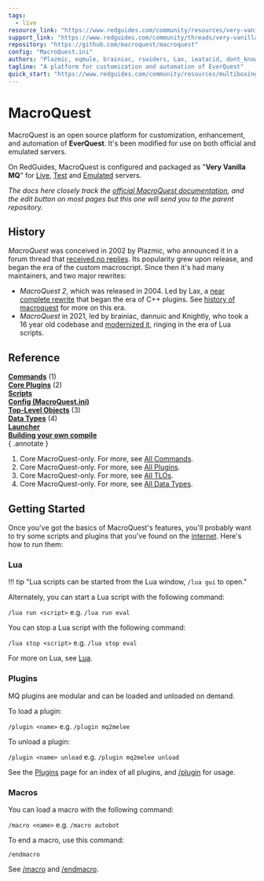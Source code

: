 ```yaml
---
tags:
  - live
resource_link: "https://www.redguides.com/community/resources/very-vanilla-mq-live-servers.1974/"
support_link: "https://www.redguides.com/community/threads/very-vanilla-mq-live-servers.77019/"
repository: "https://github.com/macroquest/macroquest"
config: "MacroQuest.ini"
authors: "Plazmic, eqmule, brainiac, rswiders, Lax, ieatacid, dont_know_at_all, Amadeus, dannuic, alynel, Knightly, ChatWithThisName, Sic, Xeniaz, htw"
tagline: "A platform for customization and automation of EverQuest"
quick_start: "https://www.redguides.com/community/resources/multiboxing-everquest-the-red-guide-videos.1603/"
---
```


# MacroQuest

<!--desc-start-->
MacroQuest is an open source platform for customization, enhancement, and automation of **EverQuest**. It's been modified for use on both official and emulated servers.

On RedGuides, MacroQuest is configured and packaged as "**Very Vanilla MQ**" for [Live](https://www.redguides.com/community/resources/very-vanilla-mq-live-servers.1974/), [Test](https://www.redguides.com/community/resources/very-vanilla-mq-test-server.2218/) and [Emulated](https://www.redguides.com/community/resources/very-vanilla-mq-emulated-servers.60/) servers.  

*The docs here closely track the [official MacroQuest documentation](https://docs.macroquest.org), and the edit button on most pages but this one will send you to the parent repository.*
<!--desc-end-->

## History

*MacroQuest* was conceived in 2002 by Plazmic, who announced it in a forum thread that [received no replies](https://web.archive.org/web/20081205185615/http://www.hackersquest.org/boards/viewtopic.php?t=1550). Its popularity grew upon release, and began the era of the custom macroscript. Since then it's had many maintainers, and two major rewrites:  

* *MacroQuest 2*, which was released in 2004. Led by Lax, a [near complete rewrite](https://web.archive.org/web/20230523234217/https://macroquest2.com/phpBB3/viewtopic.php?f=29&t=4023) that began the era of C++ plugins. See [history of macroquest](main/history-of-macroquest.md) for more on this era.
* *MacroQuest* in 2021, led by brainiac, dannuic and Knightly, who took a 16 year old codebase and [modernized it](https://www.redguides.com/community/threads/macroquest-release-party.80628/), ringing in the era of Lua scripts.  


## Reference

[**Commands**](reference/commands/index.md) (1)  
[**Core Plugins**](plugins/core-plugins/README.md) (2)  
[**Scripts**](../../scripts/index.md)  
[**Config (MacroQuest.ini)**](main/macroquest.ini.md)  
[**Top-Level Objects**](reference/top-level-objects/index.md) (3)  
[**Data Types**](reference/data-types/index.md) (4)  
[**Launcher**](main/macroquest-launcher.md)  
[**Building your own compile**](main/building.md)  
{ .annotate }

1.  Core MacroQuest-only. For more, see [All Commands](../../commands/index.md).
2.  Core MacroQuest-only. For more, see [All Plugins](../../plugins/index.md).
3.  Core MacroQuest-only. For more, see [All TLOs](../../tlos/index.md).
4.  Core MacroQuest-only. For more, see [All Data Types](../../datatypes/index.md).

## Getting Started

Once you've got the basics of MacroQuest's features, you'll probably want to try some scripts and plugins that you've found on the [internet](https://www.redguides.com/community/resources). Here's how to run them:

### Lua

!!! tip "Lua scripts can be started from the Lua window, `/lua gui` to open." 

Alternately, you can start a Lua script with the following command:

`/lua run <script>` e.g. `/lua run eval`

You can stop a Lua script with the following command:

`/lua stop <script>` e.g. `/lua stop eval`

For more on Lua, see [Lua](lua/README.md).

### Plugins

MQ plugins are modular and can be loaded and unloaded on demand.

To load a plugin:

`/plugin <name>` e.g. `/plugin mq2melee`

To unload a plugin:

`/plugin <name> unload` e.g. `/plugin mq2melee unload`

See the [Plugins](../../plugins/index.md) page for an index of all plugins, and [/plugin](reference/commands/plugin.md) for usage.

### Macros

You can load a macro with the following command:

`/macro <name>` e.g. `/macro autobot`

To end a macro, use this command:

`/endmacro`

See [/macro](reference/commands/macro.md) and [/endmacro](reference/commands/endmacro.md).
